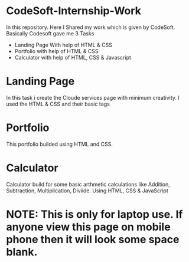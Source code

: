 # CodeSoft-Internship-Work
In this repository. Here I Shared my work which is given by CodeSoft. Basically Codesoft gave me 3 Tasks
- Landing Page With help of HTML & CSS
- Portfolio with help of HTML & CSS
- Calculator with help of HTML, CSS & Javascript

# Landing Page
In this task i create the Cloude services page with minimum creativity. I used the HTML & CSS and their basic tags 

# Portfolio
This portfolio builded using HTML and CSS.

# Calculator
Calculator build for some basic arthmetic calculations like Addition, Subtraction, Multiplication, Diviide. Using HTML, CSS & JavaScript

# NOTE: This is only for laptop use. If anyone view this page on mobile phone then it will look some space blank.
